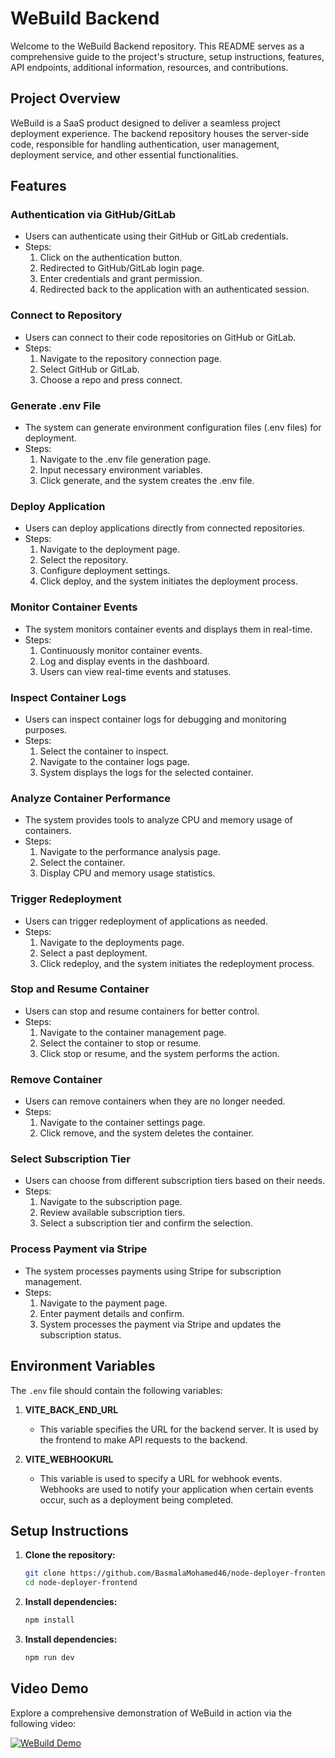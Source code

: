 # WeBuild Backend

Welcome to the WeBuild Backend repository. This README serves as a comprehensive guide to the project's structure, setup instructions, features, API endpoints, additional information, resources, and contributions.

## Project Overview

WeBuild is a SaaS product designed to deliver a seamless project deployment experience. The backend repository houses the server-side code, responsible for handling authentication, user management, deployment service, and other essential functionalities.

## Features

### Authentication via GitHub/GitLab

- Users can authenticate using their GitHub or GitLab credentials.
- Steps:
  1. Click on the authentication button.
  2. Redirected to GitHub/GitLab login page.
  3. Enter credentials and grant permission.
  4. Redirected back to the application with an authenticated session.

### Connect to Repository

- Users can connect to their code repositories on GitHub or GitLab.
- Steps:
  1. Navigate to the repository connection page.
  2. Select GitHub or GitLab.
  3. Choose a repo and press connect.

### Generate .env File

- The system can generate environment configuration files (.env files) for deployment.
- Steps:
  1. Navigate to the .env file generation page.
  2. Input necessary environment variables.
  3. Click generate, and the system creates the .env file.

### Deploy Application

- Users can deploy applications directly from connected repositories.
- Steps:
  1. Navigate to the deployment page.
  2. Select the repository.
  3. Configure deployment settings.
  4. Click deploy, and the system initiates the deployment process.

### Monitor Container Events

- The system monitors container events and displays them in real-time.
- Steps:
  1. Continuously monitor container events.
  2. Log and display events in the dashboard.
  3. Users can view real-time events and statuses.

### Inspect Container Logs

- Users can inspect container logs for debugging and monitoring purposes.
- Steps:
  1. Select the container to inspect.
  2. Navigate to the container logs page.
  3. System displays the logs for the selected container.

### Analyze Container Performance

- The system provides tools to analyze CPU and memory usage of containers.
- Steps:
  1. Navigate to the performance analysis page.
  2. Select the container.
  3. Display CPU and memory usage statistics.

### Trigger Redeployment

- Users can trigger redeployment of applications as needed.
- Steps:
  1. Navigate to the deployments page.
  2. Select a past deployment.
  3. Click redeploy, and the system initiates the redeployment process.

### Stop and Resume Container

- Users can stop and resume containers for better control.
- Steps:
  1. Navigate to the container management page.
  2. Select the container to stop or resume.
  3. Click stop or resume, and the system performs the action.

### Remove Container

- Users can remove containers when they are no longer needed.
- Steps:
  1. Navigate to the container settings page.
  2. Click remove, and the system deletes the container.

### Select Subscription Tier

- Users can choose from different subscription tiers based on their needs.
- Steps:
  1. Navigate to the subscription page.
  2. Review available subscription tiers.
  3. Select a subscription tier and confirm the selection.

### Process Payment via Stripe

- The system processes payments using Stripe for subscription management.
- Steps:
  1. Navigate to the payment page.
  2. Enter payment details and confirm.
  3. System processes the payment via Stripe and updates the subscription status.
     
## Environment Variables

The `.env` file should contain the following variables:

1. **VITE_BACK_END_URL**
   - This variable specifies the URL for the backend server. It is used by the frontend to make API requests to the backend.

2. **VITE_WEBHOOKURL**
   - This variable is used to specify a URL for webhook events. Webhooks are used to notify your application when certain events occur, such as a deployment being completed.
     
## Setup Instructions

1. **Clone the repository:**
   ```sh
   git clone https://github.com/BasmalaMohamed46/node-deployer-frontend
   cd node-deployer-frontend
   ```
2. **Install dependencies:**
   ```sh
   npm install
   ```
3. **Install dependencies:**
   ```sh
   npm run dev
   ```
   
## Video Demo

Explore a comprehensive demonstration of WeBuild in action via the following video:

[![WeBuild Demo](https://img.youtube.com/vi/UXnWZMVCsUc/0.jpg)](https://youtu.be/UXnWZMVCsUc)


